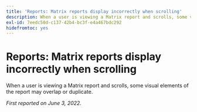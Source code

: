 ```yaml
---
title: 'Reports: Matrix reports display incorrectly when scrolling'
description: When a user is viewing a Matrix report and scrolls, some visual elements of the report may overlap or duplicate.
exl-id: 7eedc50d-c137-42b4-bc3f-e4a467bdc292
hidefromtoc: yes
---
```

# Reports: Matrix reports display incorrectly when scrolling

When a user is viewing a Matrix report and scrolls, some visual elements of the report may overlap or duplicate.

_First reported on June 3, 2022._
